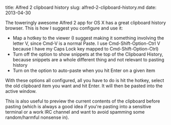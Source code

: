 title: Alfred 2 clipboard history
slug: alfred-2-clipboard-history.md
date: 2013-04-30


The toweringly awesome Alfred 2 app for OS X has a great clipboard history browser. This is how I suggest you configure and use it:

-   Map a hotkey to the viewer (I suggest making it something involving the letter V, since Cmd-V is a normal Paste. I use Cmd-Shift-Option-Ctrl V because I have my Caps Lock key mapped to Cmd-Shift-Option-Ctrl)
-   Turn off the option to show snippets at the top of the Clipboard History, because snippets are a whole different thing and not relevant to pasting history
-   Turn on the option to auto-paste when you hit Enter on a given item

With these options all configured, all you have to do is hit the hotkey, select the old clipboard item you want and hit Enter. It will then be pasted into the active window.

This is also useful to preview the current contents of the clipboard before pasting (which is always a good idea if you're pasting into a sensitive terminal or a work IRC channel and want to avoid spamming some random/harmful nonsense in).